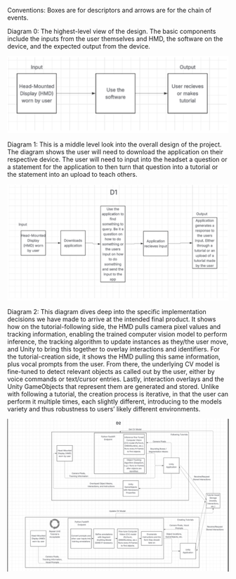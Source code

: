 Conventions: Boxes are for descriptors and arrows are for the chain of events. 

Diagram 0: The highest-level view of the design. The basic components include the inputs from the user themselves and HMD, the software on the device, and the expected output from the device. 

![alt text](d0.png)

Diagram 1: This is a middle level look into the overall design of the project. The diagram shows the user will need to download the application on their respective device. The user will need to input into the headset a question or a statement for the application to then turn that question into a tutorial or the statement into an upload to teach others. 

![alt text](d1.png)

Diagram 2: This diagram dives deep into the specific implementation decisions we have made to arrive at the intended final product. It shows how on the tutorial-following side, the HMD pulls camera pixel values and tracking information, enabling the trained computer vision model to perform inference, the tracking algorithm to update instances as they/the user move, and Unity to bring this together to overlay interactions and identifiers. For the tutorial-creation side, it shows the HMD pulling this same information, plus vocal prompts from the user. From there, the underlying CV model is fine-tuned to detect relevant objects as called out by the user, either by voice commands or text/cursor entries. Lastly, interaction overlays and the Unity GameObjects that represent them are generated and stored. Unlike with following a tutorial, the creation process is iterative, in that the user can perform it multiple times, each slightly different, introducing to the models variety and thus robustness to users’ likely different environments. 

![alt text](d2.png) 